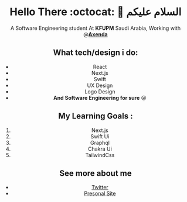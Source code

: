 <div align="center">
  
# Hello There  :octocat:  🎨  السلام عليكم    

A Software Engineering student At **KFUPM** Saudi Arabia, Working with @[**Axenda**](https://github.com/axenda)



## What tech/design i do:
- React 
- Next.js
- Swift 
- UX Design 
- Logo Design
- **And Software Engineering for sure** 😝

## My Learning Goals :
1.  Next.js 
2.  Swift Ui 
3.  Graphql 
4.  Chakra Ui
5.  TailwindCss

## See more about me
- [Twitter](https://twitter.com/Abdullah_Mzaien)
- [Presonal Site](https://dal.Design)

</div>
